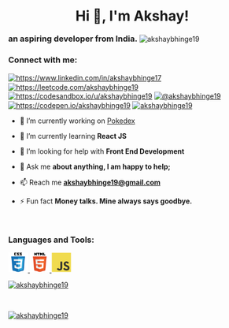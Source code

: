 <h1 align="center">Hi 👋, I'm Akshay! </h1>
<h3 align="center" style="display: inline">an aspiring developer from India.</h3>
<span align="inline"> <img src="https://komarev.com/ghpvc/?username=akshaybhinge19&label=Profile%20views&color=0e75b6&style=flat" alt="akshaybhinge19" /> </span> 

<h3 align="left">Connect with me:</h3>
<p align="left">
<a href="https://www.linkedin.com/in/akshaybhinge17" target="blank"><img align="center" src="https://raw.githubusercontent.com/rahuldkjain/github-profile-readme-generator/master/src/images/icons/Social/linked-in-alt.svg" alt="https://www.linkedin.com/in/akshaybhinge17" height="30" width="40" /></a>
<a href="https://leetcode.com/akshaybhinge19" target="blank"><img align="center" src="https://raw.githubusercontent.com/rahuldkjain/github-profile-readme-generator/master/src/images/icons/Social/leet-code.svg" alt="https://leetcode.com/akshaybhinge19" height="30" width="40" /></a>
<a href="https://codesandbox.com/https://codesandbox.io/u/akshaybhinge19" target="blank"><img align="center" src="https://cdn.jsdelivr.net/npm/simple-icons@3.0.1/icons/codesandbox.svg" alt="https://codesandbox.io/u/akshaybhinge19" height="30" width="40" /></a>
<a href="https://medium.com/@akshaybhinge19" target="blank"><img align="center" src="https://raw.githubusercontent.com/rahuldkjain/github-profile-readme-generator/master/src/images/icons/Social/medium.svg" alt="@akshaybhinge19" height="30" width="40" /></a>
<a href="https://codepen.io/akshaybhinge19" target="blank"><img align="center" src="https://raw.githubusercontent.com/rahuldkjain/github-profile-readme-generator/master/src/images/icons/Social/codepen.svg" alt="https://codepen.io/akshaybhinge19" height="30" width="40" /></a>
 <a href="https://dev.to/akshaybhinge19" target="blank"><img align="center" src="https://cdn.jsdelivr.net/npm/simple-icons@3.0.1/icons/dev-dot-to.svg" alt="akshaybhinge19" height="30" width="40" /></a>
</p> 

- 🔭 I’m currently working on [Pokedex](https://github.com/akshaybhinge19/Pokedex)

- 🌱 I’m currently learning **React JS**

- 🤝 I’m looking for help with **Front End Development**

- 💬 Ask me **about anything, I am happy to help;**

- 📫 Reach me **akshaybhinge19@gmail.com**

- ⚡ Fun fact **Money talks. Mine always says goodbye.**


<br/>
<h3 align="inline">Languages and Tools:</h3>
<p align="inline"> <a href="https://www.w3schools.com/css/" target="_blank"> <img src="https://raw.githubusercontent.com/devicons/devicon/master/icons/css3/css3-original-wordmark.svg" alt="css3" width="40" height="40"/> </a> <a href="https://www.w3.org/html/" target="_blank"> <img src="https://raw.githubusercontent.com/devicons/devicon/master/icons/html5/html5-original-wordmark.svg" alt="html5" width="40" height="40"/> </a> <a href="https://developer.mozilla.org/en-US/docs/Web/JavaScript" target="_blank"> <img src="https://raw.githubusercontent.com/devicons/devicon/master/icons/javascript/javascript-original.svg" alt="javascript" width="40" height="40"/> </a> <a href="https://www.mathworks.com/" target="_blank"> 

<p><img align="inline" src="https://github-readme-stats.vercel.app/api?username=akshaybhinge19&show_icons=true&locale=en" alt="akshaybhinge19" /></p><br/>

<p><img align="inline" src="https://github-readme-streak-stats.herokuapp.com/?user=akshaybhinge19&" alt="akshaybhinge19" /></p>

